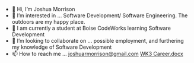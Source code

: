 - 👋 Hi, I’m Joshua Morrison
- 👀 I’m interested in ... Software Development/ Software Engineering. The outdoors are my happy place.
- 🌱  I am currently a student at Boise CodeWorks learning Software Development
- 💞️ I’m looking to collaborate on ... possible employment,
 and furthering my knowledge of Software Development
- 📫 How to reach me ... joshuarmorrison@gmail.com
[WK3 Career.docx](https://github.com/joshuarmorrison/joshuarmorrison/files/7133517/WK3.Career.docx)


<!---
joshuarmorrison/joshuarmorrison is a ✨ special ✨ repository because its `README.md` (this file) appears on your GitHub profile.
You can click the Preview link to take a look at your changes.
--->
